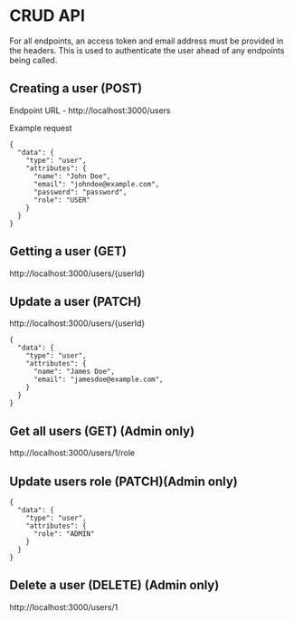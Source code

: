 # CRUD API

For all endpoints, an access token and email address must be provided in the headers. This is used to authenticate the user
ahead of any endpoints being called.

## Creating a user (POST)

Endpoint URL - http://localhost:3000/users

Example request
```
{
  "data": {
    "type": "user",
    "attributes": {
      "name": "John Doe",
      "email": "johndoe@example.com",
      "password": "password",
      "role": "USER"
    }
  }
}
```

## Getting a user (GET)

http://localhost:3000/users/{userId}


## Update a user (PATCH)

http://localhost:3000/users/{userId}

```
{
  "data": {
    "type": "user",
    "attributes": {
      "name": "James Doe",
      "email": "jamesdoe@example.com",
    }
  }
}
```

## Get all users (GET) (Admin only)

http://localhost:3000/users/1/role

## Update users role (PATCH)(Admin only)

```
{
  "data": {
    "type": "user",
    "attributes": {
      "role": "ADMIN"
    }
  }
}
```

## Delete a user (DELETE) (Admin only)

http://localhost:3000/users/1